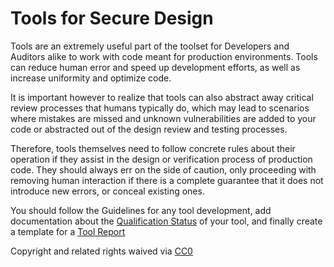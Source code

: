 # Tools for Secure Design

Tools are an extremely useful part of the toolset for Developers and Auditors alike to work with code meant for production environments. Tools can reduce human error and speed up development efforts, as well as increase uniformity and optimize code.

It is important however to realize that tools can also abstract away critical review processes that humans typically do, which may lead to scenarios where mistakes are missed and unknown vulnerabilities are added to your code or abstracted out of the design review and testing processes.

Therefore, tools themselves need to follow concrete rules about their operation if they assist in the design or verification process of production code. They should always err on the side of caution, only proceeding with removing human interaction if there is a complete guarantee that it does not introduce new errors, or conceal existing ones.

You should follow the Guidelines for any tool development, add documentation about the [Qualification Status](qualifying-tools.md) of your tool, and finally create a template for a [Tool Report](tool-reports.md)

Copyright and related rights waived via [CC0](https://creativecommons.org/publicdomain/zero/1.0/)


